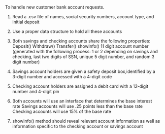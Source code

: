 To handle new customer bank account requests.

1. Read a .csv file of names, social security numbers, account type, and initial deposit
2. Use a proper data structure to hold all these accounts
3. Both savings and checking accounts share the following properties:
Deposit()
Withdraw()
Transfer()
showInfo()
11 digit account number (generated with the following process: 1 or 2 depending on savings
and checking, last two digits of SSN, unique 5 digit number, and random 3 digit number)
4. Savings account holders are given a safety deposit box,identified by a 3-digit number
and accessed with a 4-digit code

5. Checking account holders are assigned a debit card with a 12-digit number and 4-digit
pin
6. Both accounts will use an interface that determines the base interest rate
Savings accounts will use .25 points less than the base rate
Checking accounts will use 15% of the base rate
7. showInfo() method should reveal relevant account information as well as information
specific to the checking account or savings account
